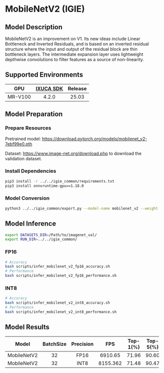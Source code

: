 # MobileNetV2 (IGIE)

## Model Description

MobileNetV2 is an improvement on V1. Its new ideas include Linear Bottleneck and Inverted Residuals, and is based on an inverted residual structure where the input and output of the residual block are thin bottleneck layers. The intermediate expansion layer uses lightweight depthwise convolutions to filter features as a source of non-linearity.

## Supported Environments

| GPU    | [IXUCA SDK](https://gitee.com/deep-spark/deepspark#%E5%A4%A9%E6%95%B0%E6%99%BA%E7%AE%97%E8%BD%AF%E4%BB%B6%E6%A0%88-ixuca) | Release |
| :----: | :----: | :----: |
| MR-V100 | 4.2.0     |  25.03  |

## Model Preparation

### Prepare Resources

Pretrained model: <https://download.pytorch.org/models/mobilenet_v2-7ebf99e0.pth>

Dataset: <https://www.image-net.org/download.php> to download the validation dataset.

### Install Dependencies

```bash
pip3 install -r ../../igie_common/requirements.txt
pip3 install onnxruntime-gpu==1.18.0
```

### Model Conversion

```bash
python3 ../../igie_common/export.py --model-name mobilenet_v2 --weight mobilenet_v2-7ebf99e0.pth --output mobilenet_v2.onnx
```

## Model Inference

```bash
export DATASETS_DIR=/Path/to/imagenet_val/
export RUN_DIR=../../igie_common/
```

### FP16

```bash
# Accuracy
bash scripts/infer_mobilenet_v2_fp16_accuracy.sh
# Performance
bash scripts/infer_mobilenet_v2_fp16_performance.sh
```

### INT8

```bash
# Accuracy
bash scripts/infer_mobilenet_v2_int8_accuracy.sh
# Performance
bash scripts/infer_mobilenet_v2_int8_performance.sh
```

## Model Results

| Model       | BatchSize | Precision | FPS      | Top-1(%) | Top-5(%) |
| :----: | :----: | :----: | :----: | :----: | :----: |
| MobileNetV2 | 32        | FP16      | 6910.65  | 71.96    | 90.60    |
| MobileNetV2 | 32        | INT8      | 8155.362 | 71.48    | 90.47    |
